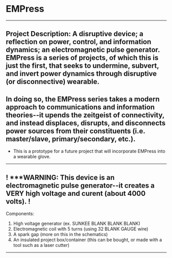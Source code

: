 # EMPress
---
Project Description: 
A disruptive device; a reflection on power, control, and information dynamics; an electromagnetic pulse generator. EMPress is a series of projects, of which this is just the first, that seeks to undermine, subvert, and invert power dynamics through disruptive (or disconnective) wearable. 
---
In doing so, the EMPress series takes a modern approach to communications and information theories--it upends the zeitgeist of connectivity, and instead displaces, disrupts, and disconnects power sources from their constituents (i.e. master/slave, primary/secondary, etc.). 
---
* This is a prototype for a future project that will incorporate EMPress into a wearable glove.
---
!
***WARNING: This device is an electromagnetic pulse generator--it creates a VERY high voltage and curent (about 4000 volts). 
!
---
Components:
1. High voltage generator (ex. SUNKEE BLANK BLANK BLANK)
2. Electromagnetic coil with 5 turns (using 32 BLANK GAUGE wire)
3. A spark gap (more on this in the schematics)
4. An insulated project box/container (this can be bought, or made with a tool such as a laser cutter)
---
